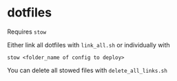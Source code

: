 # dotfiles
Requires `stow`

Either link all dotfiles with `link_all.sh` or individually with
```
stow <folder_name of config to deploy>
```

You can delete all stowed files with `delete_all_links.sh`
